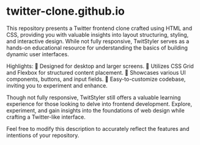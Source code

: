 # twitter-clone.github.io
This repository presents a Twitter frontend clone crafted using HTML and CSS, providing you with valuable insights into layout 
structuring, styling, and interactive design. While not fully responsive, TwitStyler serves as a hands-on educational resource for
understanding the basics of building dynamic user interfaces.


Highlights:
📱 Designed for desktop and larger screens.
🎨 Utilizes CSS Grid and Flexbox for structured content placement.
🌈 Showcases various UI components, buttons, and input fields.
🔧 Easy-to-customize codebase, inviting you to experiment and enhance.

Though not fully responsive, TwitStyler still offers a valuable learning experience for those looking to delve into frontend development. 
Explore, experiment, and gain insights into the foundations of web design while crafting a Twitter-like interface.

Feel free to modify this description to accurately reflect the features and intentions of your repository.








